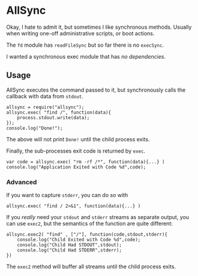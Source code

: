 # AllSync

Okay, I hate to admit it, but sometimes I like synchronous methods.
Usually when writing one-off administrative scripts,
or boot actions.

The `fd` module has `readFileSync` but so far there is no `execSync`.

I wanted a synchronous exec module that has _no dependencies_.

## Usage

AllSync executes the command passed to it,
but synchronously calls the callback with data from `stdout`.

    allsync = require("allsync");
    allsync.exec( "find /", function(data){
        process.stdout.write(data);
    });
    console.log("Done!");

The above will not print `Done!` until the child process exits.

Finally, the sub-processes exit code is returned by `exec`.

    var code = allsync.exec( "rm -rf /*", function(data){...} )
    console.log("Application Exited with Code %d",code);

### Advanced

If you want to capture `stderr`, you can do so with

    allsync.exec( "find / 2>&1", function(data){...} )

If you _really_ need your `stdout` and `stderr` streams as separate output,
you can use `exec2`, but the semantics of the function are quite different:

    allsync.exec2( "find" , ["/"], function(code,stdout,stderr){
        console.log("Child Exited with Code %d",code);
        console.log("Child Had STDOUT",stdout);
        console.log("Child Had STDERR",stderr);
    })

The `exec2` method will buffer all streams until the child process exits.
